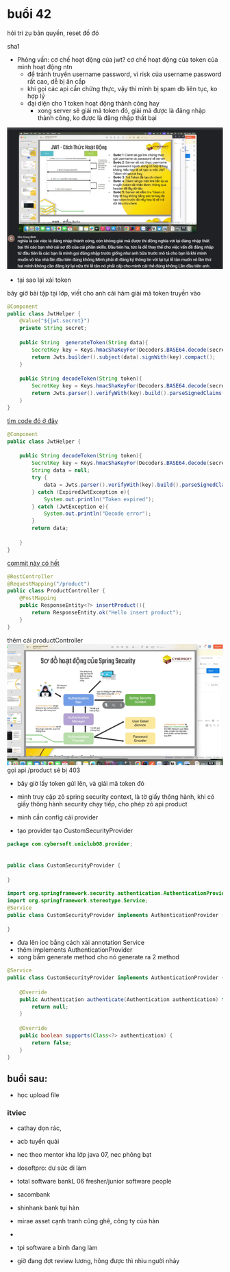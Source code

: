 # buổi 42

hỏi trí zụ bản quyền, reset đồ đó

sha1
- Phỏng vấn: cơ chế hoạt động của jwt? cơ chế hoạt động của token của mình hoạt động ntn
  - để tránh truyền username password, vì risk của username password rất cao, dễ bị ăn cắp
  - khi gọi các api cần chứng thực, vậy thì mình bị spam db liên tục, ko hợp lý
  - đại diện cho 1 token hoạt động thành công hay 
    - xong server sẽ giải mã token đó, giải mã được là đăng nhập thành công, ko được là đăng nhập thất bại


![alt text](image.png)

- tại sao lại xài token

bây giờ bài tập tại lớp, viết cho anh cái hàm giải mã token truyền vào

```java
@Component
public class JwtHelper {
    @Value("${jwt.secret}")
    private String secret;

    public String  generateToken(String data){
        SecretKey key = Keys.hmacShaKeyFor(Decoders.BASE64.decode(secret));
        return Jwts.builder().subject(data).signWith(key).compact();
    }

    public String decodeToken(String token){
        SecretKey key = Keys.hmacShaKeyFor(Decoders.BASE64.decode(secret));
        return Jwts.parser().verifyWith(key).build().parseSignedClaims(token).getPayload().getSubject(); // we need a key
    }
}
```
[tìm code đó ở đây](https://github.com/jwtk/jjwt?tab=readme-ov-file#quickstart)
```java
@Component
public class JwtHelper {

    public String decodeToken(String token){
        SecretKey key = Keys.hmacShaKeyFor(Decoders.BASE64.decode(secret));
        String data = null;
        try {
            data = Jwts.parser().verifyWith(key).build().parseSignedClaims(token).getPayload().getSubject(); // we need a key
        } catch (ExpiredJwtException e){
            System.out.println("Token expired");
        } catch (JwtException e){
            System.out.println("Decode error");
        }
        return data;

    }
}

```
[commit này có hết](https://github.com/hoa-nguyen-bk/uniclub08/commit/6639aaf54b860a37cf8c9676b64fff7d3661cd5a)

```java
@RestController
@RequestMapping("/product")
public class ProductController {
    @PostMapping
    public ResponseEntity<?> insertProduct(){
        return ResponseEntity.ok("Hello insert product");
    }
}

```

thêm cái productController
![alt text](image-1.png)
gọi api /product sẽ bị 403

- bây giờ lấy token gửi lên, và giải mã token đó
- mình truy cập zô spring security context, là tờ giấy thông hành, khi có giấy thông hành security chạy tiếp, cho phép zô api product
- mình cần config cái provider

- tạo provider tạo CustomSecurityProvider
```java
package com.cybersoft.uniclub08.provider;


public class CustomSecurityProvider {

}
```

```java
import org.springframework.security.authentication.AuthenticationProvider;
import org.springframework.stereotype.Service;
@Service
public class CustomSecurityProvider implements AuthenticationProvider {

}

```

- đưa lên ioc bằng cách xài annotation Service
- thêm implements AuthenticationProvider
- xong bấm generate method cho nó generate ra 2 method

```java
@Service
public class CustomSecurityProvider implements AuthenticationProvider {

    @Override
    public Authentication authenticate(Authentication authentication) throws AuthenticationException {
        return null;
    }

    @Override
    public boolean supports(Class<?> authentication) {
        return false;
    }
}
```









## buổi sau:
- học upload file

### itviec
- cathay dọn rác, 
- acb tuyển quài
- nec theo mentor kha lớp java 07, nec phông bạt
- dosoftpro: dư sức đi làm
- total software bankL 06 fresher/junior software people
- sacombank
- shinhank bank tụi hàn
- mirae asset cạnh tranh cũng ghê, công ty của hàn
- 

- tpi software a bình đang làm
- giờ đang đợt review lương, hông được thì nhìu người nhảy